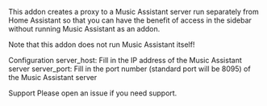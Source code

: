 This addon creates a proxy to a Music Assistant server run separately from Home Assistant so that you can have the benefit of access in the sidebar without running Music Assistant as an addon.

Note that this addon does not run Music Assistant itself!

Configuration
server_host: Fill in the IP address of the Music Assistant server
server_port: Fill in the port number (standard port will be 8095) of the Music Assistant server

Support
Please open an issue if you need support.
